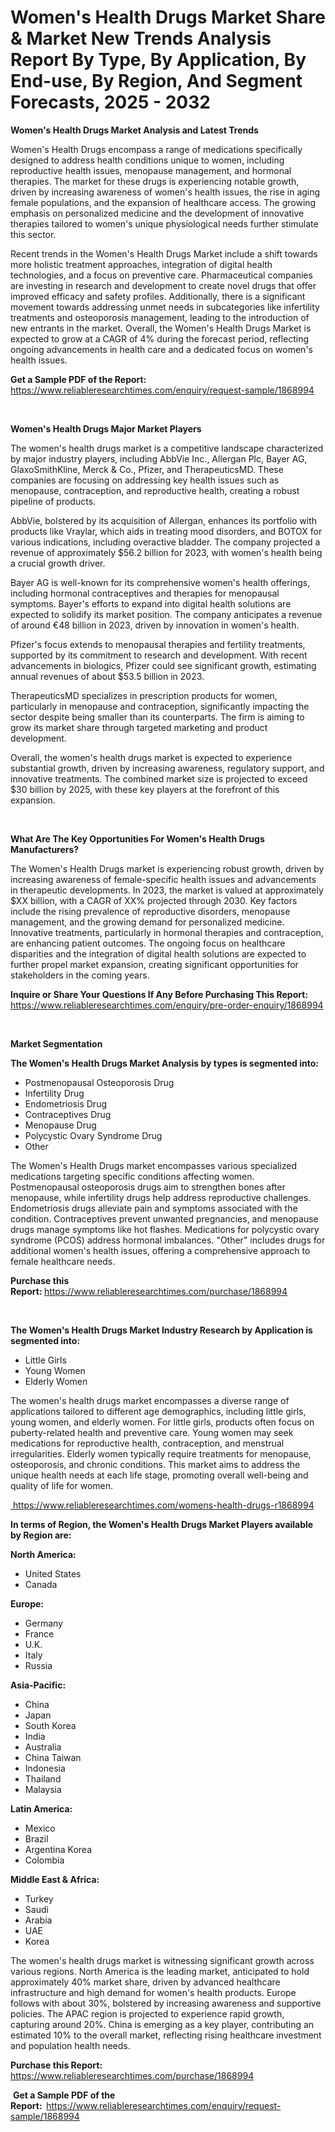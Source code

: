 <p><h1>Women's Health Drugs Market Share & Market New Trends Analysis Report By Type, By Application, By End-use, By Region, And Segment Forecasts, 2025 - 2032</h1></p><p><strong>Women's Health Drugs Market Analysis and Latest Trends</strong></p>
<p><p>Women's Health Drugs encompass a range of medications specifically designed to address health conditions unique to women, including reproductive health issues, menopause management, and hormonal therapies. The market for these drugs is experiencing notable growth, driven by increasing awareness of women's health issues, the rise in aging female populations, and the expansion of healthcare access. The growing emphasis on personalized medicine and the development of innovative therapies tailored to women's unique physiological needs further stimulate this sector.</p><p>Recent trends in the Women's Health Drugs Market include a shift towards more holistic treatment approaches, integration of digital health technologies, and a focus on preventive care. Pharmaceutical companies are investing in research and development to create novel drugs that offer improved efficacy and safety profiles. Additionally, there is a significant movement towards addressing unmet needs in subcategories like infertility treatments and osteoporosis management, leading to the introduction of new entrants in the market. Overall, the Women's Health Drugs Market is expected to grow at a CAGR of 4% during the forecast period, reflecting ongoing advancements in health care and a dedicated focus on women's health issues.</p></p>
<p><strong>Get a Sample PDF of the Report:&nbsp;</strong> <a href="https://www.reliableresearchtimes.com/enquiry/request-sample/1868994?utm_campaign=3347&utm_medium=2&utm_source=Github&utm_content=ia&utm_term=19042025&utm_id=womens-health-drugs">https://www.reliableresearchtimes.com/enquiry/request-sample/1868994</a></p>
<p>&nbsp;</p>
<p><strong>Women's Health Drugs Major Market Players</strong></p>
<p><p>The women's health drugs market is a competitive landscape characterized by major industry players, including AbbVie Inc., Allergan Plc, Bayer AG, GlaxoSmithKline, Merck & Co., Pfizer, and TherapeuticsMD. These companies are focusing on addressing key health issues such as menopause, contraception, and reproductive health, creating a robust pipeline of products.</p><p>AbbVie, bolstered by its acquisition of Allergan, enhances its portfolio with products like Vraylar, which aids in treating mood disorders, and BOTOX for various indications, including overactive bladder. The company projected a revenue of approximately $56.2 billion for 2023, with women's health being a crucial growth driver.</p><p>Bayer AG is well-known for its comprehensive women's health offerings, including hormonal contraceptives and therapies for menopausal symptoms. Bayer's efforts to expand into digital health solutions are expected to solidify its market position. The company anticipates a revenue of around €48 billion in 2023, driven by innovation in women's health.</p><p>Pfizer's focus extends to menopausal therapies and fertility treatments, supported by its commitment to research and development. With recent advancements in biologics, Pfizer could see significant growth, estimating annual revenues of about $53.5 billion in 2023.</p><p>TherapeuticsMD specializes in prescription products for women, particularly in menopause and contraception, significantly impacting the sector despite being smaller than its counterparts. The firm is aiming to grow its market share through targeted marketing and product development.</p><p>Overall, the women's health drugs market is expected to experience substantial growth, driven by increasing awareness, regulatory support, and innovative treatments. The combined market size is projected to exceed $30 billion by 2025, with these key players at the forefront of this expansion.</p></p>
<p>&nbsp;</p>
<p><strong>What Are The Key Opportunities For Women's Health Drugs Manufacturers?</strong></p>
<p><p>The Women's Health Drugs market is experiencing robust growth, driven by increasing awareness of female-specific health issues and advancements in therapeutic developments. In 2023, the market is valued at approximately $XX billion, with a CAGR of XX% projected through 2030. Key factors include the rising prevalence of reproductive disorders, menopause management, and the growing demand for personalized medicine. Innovative treatments, particularly in hormonal therapies and contraception, are enhancing patient outcomes. The ongoing focus on healthcare disparities and the integration of digital health solutions are expected to further propel market expansion, creating significant opportunities for stakeholders in the coming years.</p></p>
<p><strong>Inquire or Share Your Questions If Any Before Purchasing This Report:</strong> <a href="https://www.reliableresearchtimes.com/enquiry/pre-order-enquiry/1868994?utm_campaign=3347&utm_medium=2&utm_source=Github&utm_content=ia&utm_term=19042025&utm_id=womens-health-drugs">https://www.reliableresearchtimes.com/enquiry/pre-order-enquiry/1868994</a></p>
<p>&nbsp;</p>
<p><strong>Market Segmentation</strong></p>
<p><strong>The Women's Health Drugs Market Analysis by types is segmented into:</strong></p>
<p><ul><li>Postmenopausal Osteoporosis Drug</li><li>Infertility Drug</li><li>Endometriosis Drug</li><li>Contraceptives Drug</li><li>Menopause Drug</li><li>Polycystic Ovary Syndrome Drug</li><li>Other</li></ul></p>
<p><p>The Women's Health Drugs market encompasses various specialized medications targeting specific conditions affecting women. Postmenopausal osteoporosis drugs aim to strengthen bones after menopause, while infertility drugs help address reproductive challenges. Endometriosis drugs alleviate pain and symptoms associated with the condition. Contraceptives prevent unwanted pregnancies, and menopause drugs manage symptoms like hot flashes. Medications for polycystic ovary syndrome (PCOS) address hormonal imbalances. "Other" includes drugs for additional women's health issues, offering a comprehensive approach to female healthcare needs.</p></p>
<p><strong>Purchase this Report:&nbsp;</strong><a href="https://www.reliableresearchtimes.com/purchase/1868994?utm_campaign=3347&utm_medium=2&utm_source=Github&utm_content=ia&utm_term=19042025&utm_id=womens-health-drugs">https://www.reliableresearchtimes.com/purchase/1868994</a></p>
<p>&nbsp;</p>
<p><strong>The Women's Health Drugs Market Industry Research by Application is segmented into:</strong></p>
<p><ul><li>Little Girls</li><li>Young Women</li><li>Elderly Women</li></ul></p>
<p><p>The women's health drugs market encompasses a diverse range of applications tailored to different age demographics, including little girls, young women, and elderly women. For little girls, products often focus on puberty-related health and preventive care. Young women may seek medications for reproductive health, contraception, and menstrual irregularities. Elderly women typically require treatments for menopause, osteoporosis, and chronic conditions. This market aims to address the unique health needs at each life stage, promoting overall well-being and quality of life for women.</p></p>
<p><a href="https://www.reliableresearchtimes.com/womens-health-drugs-r1868994?utm_campaign=3347&utm_medium=2&utm_source=Github&utm_content=ia&utm_term=19042025&utm_id=womens-health-drugs">&nbsp;https://www.reliableresearchtimes.com/womens-health-drugs-r1868994</a></p>
<p><strong>In terms of Region, the Women's Health Drugs Market Players available by Region are:</strong></p>
<p>
    <p> <strong> North America: </strong>
        <ul>
            <li>United States</li>
            <li>Canada</li>
        </ul>
        </p> 
    <p> <strong> Europe: </strong>
        <ul>
            <li>Germany</li>
            <li>France</li>
            <li>U.K.</li>
            <li>Italy</li>
            <li>Russia</li>
        </ul>
        </p> 
    <p> <strong> Asia-Pacific: </strong>
        <ul>
            <li>China</li>
            <li>Japan</li>
            <li>South Korea</li>
            <li>India</li>
            <li>Australia</li>
            <li>China Taiwan</li>
            <li>Indonesia</li>
            <li>Thailand</li>
            <li>Malaysia</li>
        </ul>
        </p> 
    <p> <strong> Latin America: </strong>
        <ul>
            <li>Mexico</li>
            <li>Brazil</li>
            <li>Argentina Korea</li>
            <li>Colombia</li>
        </ul>
        </p> 
    <p> <strong> Middle East & Africa: </strong>
        <ul>
            <li>Turkey</li>
            <li>Saudi</li>
            <li>Arabia</li>
            <li>UAE</li>
            <li>Korea</li>
        </ul>
    </p>
    </p>
<p><p>The women's health drugs market is witnessing significant growth across various regions. North America is the leading market, anticipated to hold approximately 40% market share, driven by advanced healthcare infrastructure and high demand for women's health products. Europe follows with about 30%, bolstered by increasing awareness and supportive policies. The APAC region is projected to experience rapid growth, capturing around 20%. China is emerging as a key player, contributing an estimated 10% to the overall market, reflecting rising healthcare investment and population health needs.</p></p>
<p><strong>Purchase this Report: </strong><a href="https://www.reliableresearchtimes.com/purchase/1868994?utm_campaign=3347&utm_medium=2&utm_source=Github&utm_content=ia&utm_term=19042025&utm_id=womens-health-drugs">https://www.reliableresearchtimes.com/purchase/1868994</a></p>
<p>&nbsp;<strong>Get a Sample PDF of the Report:&nbsp;&nbsp;</strong><a href="https://www.reliableresearchtimes.com/enquiry/request-sample/1868994?utm_campaign=3347&utm_medium=2&utm_source=Github&utm_content=ia&utm_term=19042025&utm_id=womens-health-drugs">https://www.reliableresearchtimes.com/enquiry/request-sample/1868994</a></p>
<p><strong></strong></p>
<p><p></p><p></p><p></p></p>